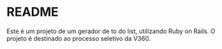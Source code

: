 # README

Este é um projeto de um gerador de to do list, utilizando Ruby on Rails. 
O projeto é destinado ao processo seletivo da V360.
